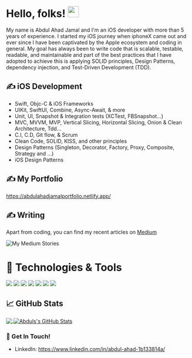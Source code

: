 
# Hello, folks! <img src="https://raw.githubusercontent.com/MartinHeinz/MartinHeinz/master/wave.gif" width="30px">
My name is Abdul Ahad Jamal and I'm an iOS developer with more than 5 years of experience. I started my iOS journey when iphoneX came out and ever since I have been captivated by the Apple ecosystem and coding in general. My goal has always been to write code that is scalable, testable, readable, and maintainable and part of the best practices that I have adopted to achieve this is applying SOLID principles, Design Patterns, dependency injection, and Test-Driven Development (TDD).


## &#x270d; iOS Development
 -  Swift, Objc-C & iOS Frameworks
 -  UIKit, SwiftUI, Combine, Async-Await, & more
 -  Unit, UI, Snapshot & Integration tests (XCTest, FBSnapshot...)
 -  MVC, MVVM, MVP, Vertical Slicing, Horizontal Slicing, Onion & Clean Architecture, Tdd...
 -  C.I, C.D, Git flow,  & Scrum
 -  Clean Code, SOLID, KISS, and other principles
 -  Design Patterns (Singleton, Decorator, Factory, Proxy, Composite, Strategy and ...)
 -  iOS Design Patterns 

## &#x270d; My Portfolio 
https://abdulahadjamalportfolio.netlify.app/

## &#x270d; Writing
Apart from coding, you can find my recent articles on [Medium](https://medium.com/@abdulahd1996) 

![My Medium Stories](https://medium-story.vercel.app/api?username=@abdulahd1996&index=0&hide=date,img)
# 🔧 Technologies & Tools
![](https://img.shields.io/badge/Code-Python-informational?style=flat&logo=python&logoColor=white&color=2bbc8a)
![](https://img.shields.io/badge/Code-JavaScript-informational?style=flat&logo=javascript&logoColor=white&color=2bbc8a)
![](https://img.shields.io/badge/Code-Swift-informational?style=flat&logo=swift&logoColor=white&color=2bbc8a)
![](https://img.shields.io/badge/Code-Dart-informational?style=flat&logo=dart&logoColor=white&color=2bbc8a)
![](https://img.shields.io/badge/Editor-Vscode-informational?style=flat&logo=visualstudiocode&logoColor=white&color=2bbc8a)
![](https://img.shields.io/badge/Editor-Xcode-informational?style=flat&logo=xcode&logoColor=white&color=2bbc8a)
![](https://img.shields.io/badge/Editor-Jupeter-informational?style=flat&logo=xcode&logoColor=white&color=2bbc8a)
## &#x1f4c8; GitHub Stats

<a href="https://github.com/abdahad1996/abdahad1996">
  <img align="center" src="https://github-readme-stats.vercel.app/api/top-langs/?username=abdahad1996&hide=java,html,tex&title_color=ffffff&text_color=c9cacc&icon_color=2bbc8a&bg_color=1d1f21&langs_count=4" />
</a>
<a href="https://github.com/abdahad1996/abdahad1996">
  <img align="center" src="https://github-readme-stats.vercel.app/api?username=abdahad1996&show_icons=true&line_height=27&count_private=true&title_color=ffffff&text_color=c9cacc&icon_color=2bbc8a&bg_color=1d1f21" alt="Abduls's GitHub Stats" />
</a>


### 📮 Get In Touch!
- LinkedIn: https://www.linkedin.com/in/abdul-ahad-1b133814a/
